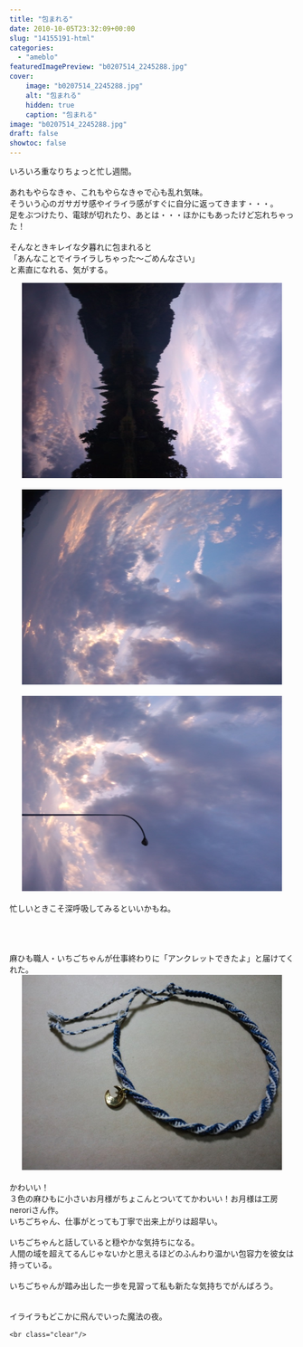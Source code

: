 ```yaml
---
title: "包まれる"
date: 2010-10-05T23:32:09+00:00
slug: "14155191-html"
categories:
  - "ameblo"
featuredImagePreview: "b0207514_2245288.jpg"
cover:
    image: "b0207514_2245288.jpg"
    alt: "包まれる"
    hidden: true
    caption: "包まれる"
image: "b0207514_2245288.jpg"
draft: false
showtoc: false
---
```

いろいろ重なりちょっと忙し週間。<br/>
<br/>
あれもやらなきゃ、これもやらなきゃで心も乱れ気味。<br/>
そういう心のガサガサ感やイライラ感がすぐに自分に返ってきます・・・。<br/>
足をぶつけたり、電球が切れたり、あとは・・・ほかにもあったけど忘れちゃった！<br/>
<br/>
そんなときキレイな夕暮れに包まれると<br/>
「あんなことでイライラしちゃった～ごめんなさい」<br/>
と素直になれる、気がする。<br/>
<center><a href="b0207514_2245288.jpg" rel="nofollow"><img src="b0207514_2245288.jpg" alt="包まれる_b0207514_2245288.jpg" class="IMAGE_MID" height="345" width="460"/></a></center><br/>
<center><a href="b0207514_22453377.jpg" rel="nofollow"><img src="b0207514_22453377.jpg" alt="包まれる_b0207514_22453377.jpg" class="IMAGE_MID" height="345" width="460"/></a></center><br/>
<center><a href="b0207514_22455395.jpg" rel="nofollow"><img src="b0207514_22455395.jpg" alt="包まれる_b0207514_22455395.jpg" class="IMAGE_MID" height="345" width="460"/></a></center><br/>
忙しいときこそ深呼吸してみるといいかもね。<br/>
<br/>
<br/>
<br/>
<br/>
麻ひも職人・いちごちゃんが仕事終わりに「アンクレットできたよ」と届けてくれた。<br/>
<center><a href="b0207514_2252411.jpg" rel="nofollow"><img src="b0207514_2252411.jpg" alt="包まれる_b0207514_2252411.jpg" class="IMAGE_MID" height="345" width="460"/></a></center><br/>
かわいい！<br/>
３色の麻ひもに小さいお月様がちょこんとついててかわいい！お月様は工房neroriさん作。<br/>
いちごちゃん、仕事がとっても丁寧で出来上がりは超早い。<br/>
<br/>
いちごちゃんと話していると穏やかな気持ちになる。<br/>
人間の域を超えてるんじゃないかと思えるほどのふんわり温かい包容力を彼女は持っている。<br/>
<br/>
いちごちゃんが踏み出した一歩を見習って私も新たな気持ちでがんばろう。<br/>
<br/>
<br/>
イライラもどこかに飛んでいった魔法の夜。

    <br class="clear"/>
